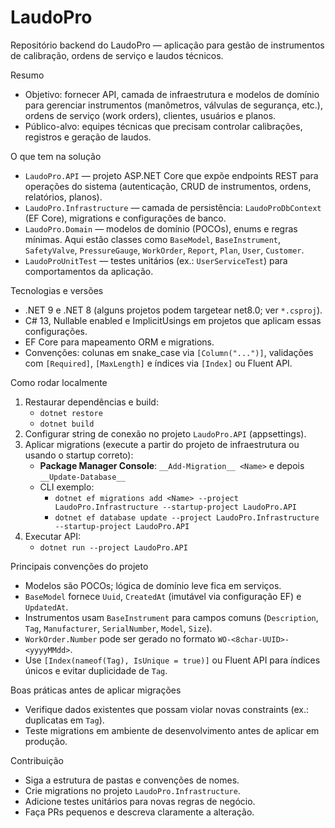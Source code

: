 # LaudoPro

Repositório backend do LaudoPro — aplicação para gestão de instrumentos de calibração, ordens de serviço e laudos técnicos.

Resumo
- Objetivo: fornecer API, camada de infraestrutura e modelos de domínio para gerenciar instrumentos (manômetros, válvulas de segurança, etc.), ordens de serviço (work orders), clientes, usuários e planos.
- Público-alvo: equipes técnicas que precisam controlar calibrações, registros e geração de laudos.

O que tem na solução
- `LaudoPro.API` — projeto ASP.NET Core que expõe endpoints REST para operações do sistema (autenticação, CRUD de instrumentos, ordens, relatórios, planos).
- `LaudoPro.Infrastructure` — camada de persistência: `LaudoProDbContext` (EF Core), migrations e configurações de banco.
- `LaudoPro.Domain` — modelos de domínio (POCOs), enums e regras mínimas. Aqui estão classes como `BaseModel`, `BaseInstrument`, `SafetyValve`, `PressureGauge`, `WorkOrder`, `Report`, `Plan`, `User`, `Customer`.
- `LaudoProUnitTest` — testes unitários (ex.: `UserServiceTest`) para comportamentos da aplicação.

Tecnologias e versões
- .NET 9 e .NET 8 (alguns projetos podem targetear net8.0; ver `*.csproj`).
- C# 13, Nullable enabled e ImplicitUsings em projetos que aplicam essas configurações.
- EF Core para mapeamento ORM e migrations.
- Convenções: colunas em snake_case via `[Column("...")]`, validações com `[Required]`, `[MaxLength]` e índices via `[Index]` ou Fluent API.

Como rodar localmente
1. Restaurar dependências e build:
   - `dotnet restore`
   - `dotnet build`
2. Configurar string de conexão no projeto `LaudoPro.API` (appsettings).
3. Aplicar migrations (execute a partir do projeto de infraestrutura ou usando o startup correto):
   - __Package Manager Console__: `__Add-Migration__ <Name>` e depois `__Update-Database__`
   - CLI exemplo:
     - `dotnet ef migrations add <Name> --project LaudoPro.Infrastructure --startup-project LaudoPro.API`
     - `dotnet ef database update --project LaudoPro.Infrastructure --startup-project LaudoPro.API`
4. Executar API:
   - `dotnet run --project LaudoPro.API`

Principais convenções do projeto
- Modelos são POCOs; lógica de domínio leve fica em serviços.
- `BaseModel` fornece `Uuid`, `CreatedAt` (imutável via configuração EF) e `UpdatedAt`.
- Instrumentos usam `BaseInstrument` para campos comuns (`Description`, `Tag`, `Manufacturer`, `SerialNumber`, `Model`, `Size`).
- `WorkOrder.Number` pode ser gerado no formato `WO-<8char-UUID>-<yyyyMMdd>`.
- Use `[Index(nameof(Tag), IsUnique = true)]` ou Fluent API para índices únicos e evitar duplicidade de `Tag`.

Boas práticas antes de aplicar migrações
- Verifique dados existentes que possam violar novas constraints (ex.: duplicatas em `Tag`).
- Teste migrations em ambiente de desenvolvimento antes de aplicar em produção.

Contribuição
- Siga a estrutura de pastas e convenções de nomes.
- Crie migrations no projeto `LaudoPro.Infrastructure`.
- Adicione testes unitários para novas regras de negócio.
- Faça PRs pequenos e descreva claramente a alteração.